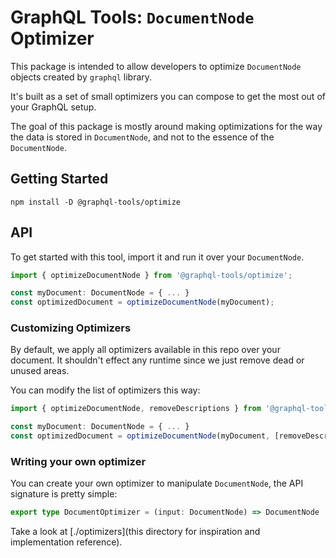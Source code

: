 # GraphQL Tools: `DocumentNode` Optimizer

This package is intended to allow developers to optimize `DocumentNode` objects created by `graphql`
library.

It's built as a set of small optimizers you can compose to get the most out of your GraphQL setup.

The goal of this package is mostly around making optimizations for the way the data is stored in
`DocumentNode`, and not to the essence of the `DocumentNode`.

## Getting Started

    npm install -D @graphql-tools/optimize

## API

To get started with this tool, import it and run it over your `DocumentNode`.

```ts
import { optimizeDocumentNode } from '@graphql-tools/optimize';

const myDocument: DocumentNode = { ... }
const optimizedDocument = optimizeDocumentNode(myDocument);
```

### Customizing Optimizers

By default, we apply all optimizers available in this repo over your document. It shouldn't effect
any runtime since we just remove dead or unused areas.

You can modify the list of optimizers this way:

```ts
import { optimizeDocumentNode, removeDescriptions } from '@graphql-tools/optimize';

const myDocument: DocumentNode = { ... }
const optimizedDocument = optimizeDocumentNode(myDocument, [removeDescriptions]);
```

### Writing your own optimizer

You can create your own optimizer to manipulate `DocumentNode`, the API signature is pretty simple:

```ts
export type DocumentOptimizer = (input: DocumentNode) => DocumentNode
```

Take a look at [./optimizers](this directory for inspiration and implementation reference).

